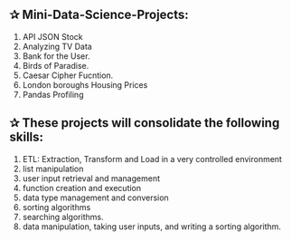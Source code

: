 ## ✰ Mini-Data-Science-Projects: 

  1. API JSON Stock
  2. Analyzing TV Data
  3. Bank for the User.
  4. Birds of Paradise.
  5. Caesar Cipher Fucntion.
  6. London boroughs Housing Prices
  7. Pandas Profiling
  
## ✰ These projects will consolidate the following skills:
  1. ETL: Extraction, Transform and Load in a very controlled environment
  2. list manipulation
  3. user input retrieval and management
  4. function creation and execution
  5. data type management and conversion
  6. sorting algorithms
  7. searching algorithms.
  8. data manipulation, taking user inputs, and writing a sorting algorithm.
